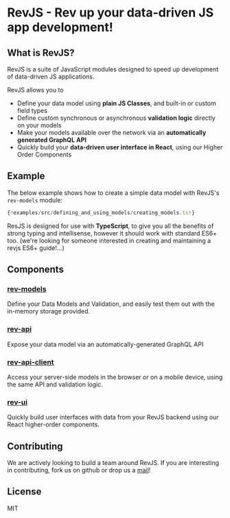# RevJS - Rev up your data-driven JS app development!

## What is RevJS?

RevJS is a suite of JavaScript modules designed to speed up development of
data-driven JS applications.

RevJS allows you to

 * Define your data model using **plain JS Classes**, and built-in or custom field types
 * Define custom synchronous or asynchronous **validation logic** directly on your models
 * Make your models available over the network via an **automatically generated GraphQL API**
 * Quickly build your **data-driven user interface in React**, using our Higher Order Components

## Example

The below example shows how to create a simple data model with RevJS's `rev-models` module:

```ts
{!examples/src/defining_and_using_models/creating_models.ts!}
```

ResJS is designed for use with **TypeScript**, to give you all the
benefits of strong typing and intellisense, however it should work with
standard ES6+ too. (we're looking for someone interested in creating and
maintaining a revjs ES6+ guide!...)

## Components

### [rev-models](rev-models.md)

Define your Data Models and Validation, and easily test them out with the in-memory
storage provided.

### [rev-api](rev-api.md)

Expose your data model via an automatically-generated GraphQL API

### [rev-api-client](rev-api-client.md)

Access your server-side models in the browser or on a mobile device,
using the same API and validation logic.

### [rev-ui](rev-ui.md)

Quickly build user interfaces with data from your RevJS backend using our
React higher-order components.

## Contributing

We are actively looking to build a team around RevJS. If you are interesting in
contributing, fork us on github or drop us a
[mail](mailto:russ@russellbriggs.co)!

## License

MIT
